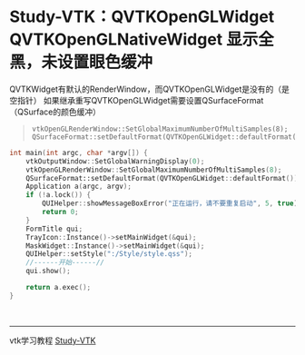 # Study-VTK：QVTKOpenGLWidget QVTKOpenGLNativeWidget 显示全黑，未设置眼色缓冲

QVTKWidget有默认的RenderWindow，而QVTKOpenGLWidget是没有的（是空指针）
如果继承重写QVTKOpenGLWidget需要设置QSurfaceFormat（QSurface的颜色缓冲）

>     vtkOpenGLRenderWindow::SetGlobalMaximumNumberOfMultiSamples(8);
>     QSurfaceFormat::setDefaultFormat(QVTKOpenGLWidget::defaultFormat()); 



```cpp
int main(int argc, char *argv[]) {
    vtkOutputWindow::SetGlobalWarningDisplay(0);
    vtkOpenGLRenderWindow::SetGlobalMaximumNumberOfMultiSamples(8);
    QSurfaceFormat::setDefaultFormat(QVTKOpenGLWidget::defaultFormat()); 
    Application a(argc, argv);
    if (!a.lock()) {
        QUIHelper::showMessageBoxError("正在运行，请不要重复启动", 5, true);
        return 0;
    }
    FormTitle qui;
    TrayIcon::Instance()->setMainWidget(&qui);
    MaskWidget::Instance()->setMainWidget(&qui);
    QUIHelper::setStyle(":/Style/style.qss");
    //------开始------//
    qui.show();

    return a.exec();
}
```
&emsp;
&emsp;
&emsp;
&emsp;
&emsp;
&emsp;

---
vtk学习教程
[Study-VTK](https://blog.csdn.net/a15005784320/article/details/104855111)